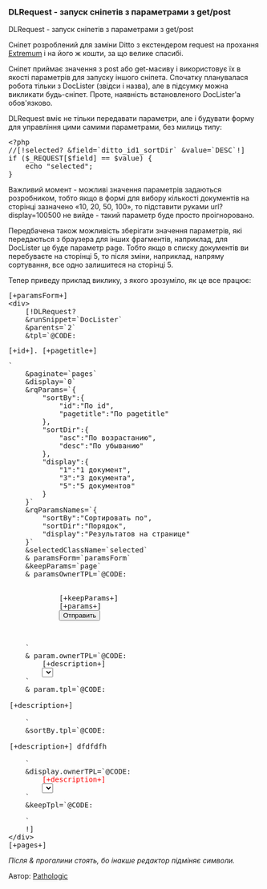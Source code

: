 
<meta http-equiv="Content-Type" content="text/html; charset=utf-8">
<h3>DLRequest - запуск сніпетів з параметрами з get/post </h3>
DLRequest - запуск сніпетів з параметрами з get/post
<p>Сніпет розроблений для заміни Ditto з екстендером request на прохання <a href="http://modx.im/profile/Extremum/" rel="nofollow" target="_blank">Extremum</a> і на його ж кошти, за що велике спасибі.</p>
<p>Сніпет приймає значення з post або get-масиву і використовує їх в якості параметрів для запуску іншого сніпета. Спочатку планувалася робота тільки з DocLister (звідси і назва), але в підсумку можна викликати будь-сніпет. Проте, наявність встановленого DocLister'а обов'язково.</p>
<p>DLRequest вміє не тільки передавати параметри, але і будувати форму для управління цими самими параметрами, без милиць типу:</p>
<pre class="brush: php;">
&lt;?php
//[!selected? &field=`ditto_id1_sortDir` &value=`DESC`!]
if ($_REQUEST[$field] == $value) {
	echo "selected"; 
}
</pre>
<p>Важливий момент - можливі значення параметрів задаються розробником, тобто якщо в формі для вибору кількості документів на сторінці зазначено «10, 20, 50, 100», то підставити руками url?display=100500 не вийде - такий параметр буде просто проігноровано.</p>
<p>Передбачена також можливість зберігати значення параметрів, які передаються з браузера для інших фрагментів, наприклад, для DocLister це буде параметр page. Тобто якщо в списку документів ви перебуваєте на сторінці 5, то після зміни, наприклад, напряму сортування, все одно залишитеся на сторінці 5.</p>
<p>Тепер приведу приклад виклику, з якого зрозуміло, як це все працює:</p>
<pre class="brush: html;">
[+paramsForm+]
&lt;div&gt;
	[!DLRequest? 
	&runSnippet=`DocLister` 
	&parents=`2` 
	&tpl=`@CODE:<p>[+id+]. [+pagetitle+]</p>` 
	&paginate=`pages` 
	&display=`0` 
	&rqParams=`{
		"sortBy":{
			"id":"По id",
			"pagetitle":"По pagetitle"
		},
		"sortDir":{
			"asc":"По возрастанию",
			"desc":"По убыванию"
		},
		"display":{
			"1":"1 документ",
			"3":"3 документа",
			"5":"5 документов"
		}
	}`
	&rqParamsNames=`{
		"sortBy":"Сортировать по",
		"sortDir":"Порядок",
		"display":"Результатов на странице"
	}`
	&selectedClassName=`selected`
	& paramsForm=`paramsForm`
	&keepParams=`page`
	& paramsOwnerTPL=`@CODE:
		<form method="get" action="%5B~%5B*id*%5D~%5D.html">
			[+keepParams+]
			[+params+]
			<button type="submit">Отправить</button>
		</form>
	`
	& param.ownerTPL=`@CODE:
		<label>[+description+]</label>
		<select name="[+paramName+]">
			[+values+]
		</select>
	`
	& param.tpl=`@CODE:
		<option value="[+value+]" [+selectedClass+]>
			[+description+]
		</option>
	`
	&sortBy.tpl=`@CODE:
		<option value="[+value+]" [+selectedClass+]>
			[+description+] dfdfdfh
		</option>
	`
	&display.ownerTPL=`@CODE:
		<label style="color:red;">[+description+]</label>
		<select name="[+paramName+]">
			[+values+]
		</select>
	`
	&keepTpl=`@CODE:
		<input name="[+paramName+]" value="[+value+]" type="hidden">
	`
	!]
&lt;/div&gt;
[+pages+]
</pre>
<p class="text-warning"><em>Після &amp; прогалини стоять, бо інакше редактор підміняє символи.</em></p>
<p>Автор: <i class="fa fa-github fa-lg text-primary"></i> <a href="https://github.com/Pathologic/DLRequest" rel="nofollow" target="_blank">Pathologic</a></p>
